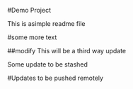 #Demo Project

This is asimple readme file

#some more text

##modify
This will be a third way update


Some update to be stashed



#Updates to be pushed remotely


